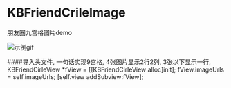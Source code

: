 # KBFriendCrileImage
朋友圈九宫格图片demo


![示例gif](http://i1.buimg.com/0a6007d10603ff5a.gif)


####导入头文件, 一句话实现9宫格, 4张图片显示2行2列, 3张以下显示一行,  
KBFriendCirleView *fView = [[KBFriendCirleView alloc]init];
fView.imageUrls = self.imageUrls;
[self.view addSubview:fView];
